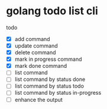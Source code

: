 # golang todo list cli

todo

- [x] add command
- [x] update command
- [x] delete command
- [x] mark in progress command
- [x] mark done command
- [ ] list command
- [ ] list command by status done
- [ ] list command by status todo
- [ ] list command by status in-progress
- [ ] enhance the output
